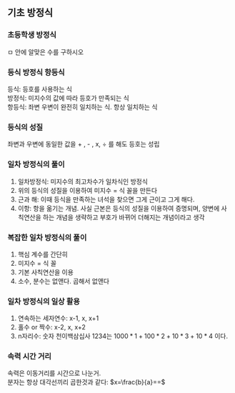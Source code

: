## 기초 방정식<br>
### 초등학생 방정식<br>
ㅁ 안에 알맞은 수를 구하시오<br>
### 등식 방정식 항등식<br>
등식: 등호를 사용하는 식<br>
방정식: 미지수의 값에 따라 등호가 만족되는 식<br>
항등식: 좌변 우변이 완전히 일치하는 식. 항상 일치하는 식<br>
### 등식의 성질<br>
좌변과 우변에 동일한 값을 + , - , x, ÷ 를 해도 등호는 성립<br>
### 일차 방정식의 풀이<br>
1. 일차방정식: 미지수의 최고차수가 일차식인 방정식<br>
2. 위의 등식의 성질을 이용하여 미지수 = 식 꼴을 만든다<br>
3. 근과 해: 이때 등식을 만족하는 녀석을 찾으면 그게 근이고 그게 해다.<br>
4. 이항: 항을 옮기는 개념. 사실 근본은 등식의 성질을 이용하여 증명되며, 양변에 사칙연산을 하는 개념을 생략하고 부호가 바뀌어 더해지는 개념이라고 생각<br>

### 복잡한 일차 방정식의 풀이<br>
1. 핵심 계수를 간단히
2. 미지수 = 식 꼴
3. 기본 사칙연산을 이용
4. 소수, 분수는 없앤다. 곱해서 없앤다

### 일차 방정식의 일상 활용<br>
1. 연속하는 세자연수: x-1, x, x+1
2. 홀수 or 짝수: x-2, x, x+2
3. n자리수: 숫자 천이백삼십사 1234는 $1000*1+100*2+10*3+10*4$ 이다.

### 속력 시간 거리<br>
속력은 이동거리를 시간으로 나눈거.<br>
분자는 항상 대각선끼리 곱한것과 같다: $x=\frac{b}{a}==$<br>

